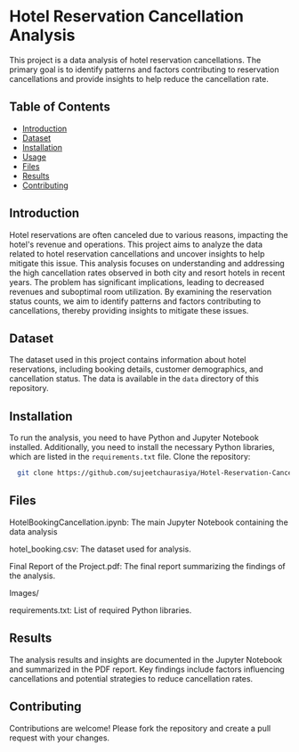# Hotel Reservation Cancellation Analysis

This project is a data analysis of hotel reservation cancellations. The primary goal is to identify patterns and factors contributing to reservation cancellations and provide insights to help reduce the cancellation rate.

## Table of Contents
- [Introduction](#introduction)
- [Dataset](#dataset)
- [Installation](#installation)
- [Usage](#usage)
- [Files](#files)
- [Results](#results)
- [Contributing](#contributing)
## Introduction
Hotel reservations are often canceled due to various reasons, impacting the hotel's revenue and operations. This project aims to analyze the data related to hotel reservation cancellations and uncover insights to help mitigate this issue.
This analysis focuses on understanding and addressing the high cancellation rates observed in both city and resort hotels in recent years. The problem has significant implications, leading to decreased revenues and suboptimal room utilization. By examining the reservation status counts, we aim to identify patterns and factors contributing to cancellations, thereby providing insights to mitigate these issues.
## Dataset
The dataset used in this project contains information about hotel reservations, including booking details, customer demographics, and cancellation status. The data is available in the `data` directory of this repository.

## Installation
To run the analysis, you need to have Python and Jupyter Notebook installed. Additionally, you need to install the necessary Python libraries, which are listed in the `requirements.txt` file.
Clone the repository:
```bash
  git clone https://github.com/sujeetchaurasiya/Hotel-Reservation-Cancellation-Analysis.git
```
## Files
HotelBookingCancellation.ipynb: The main Jupyter Notebook containing the data analysis

hotel_booking.csv: The dataset used for analysis.

Final Report of the Project.pdf: The final report summarizing the findings of the analysis.

Images/

requirements.txt: List of required Python libraries.

## Results
The analysis results and insights are documented in the Jupyter Notebook and summarized in the PDF report. Key findings include factors influencing cancellations and potential strategies to reduce cancellation rates.

## Contributing
Contributions are welcome! Please fork the repository and create a pull request with your changes.
